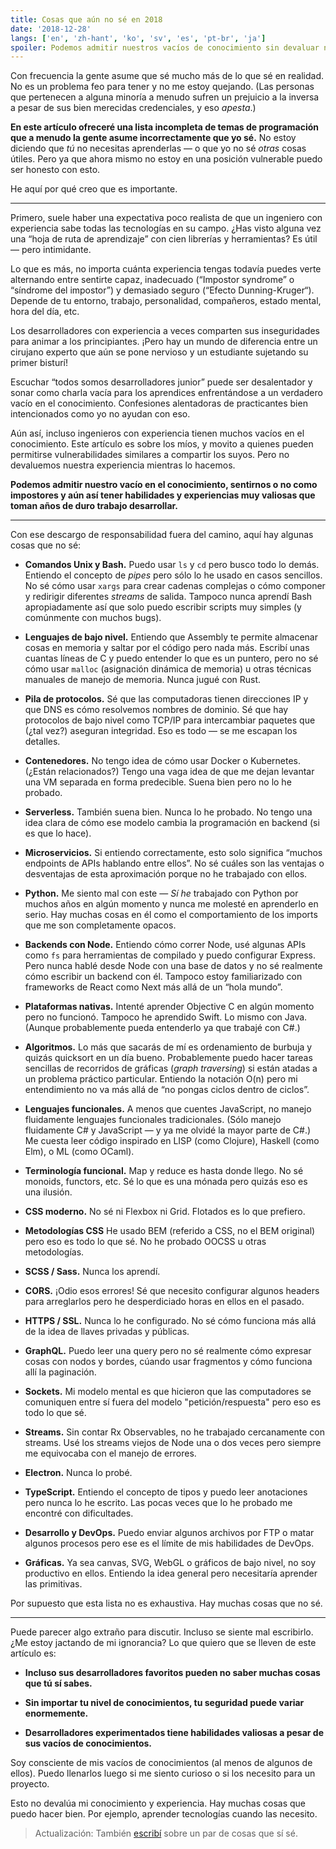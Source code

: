 ```yaml
---
title: Cosas que aún no sé en 2018
date: '2018-12-28'
langs: ['en', 'zh-hant', 'ko', 'sv', 'es', 'pt-br', 'ja']
spoiler: Podemos admitir nuestros vacíos de conocimiento sin devaluar nuestra experiencia.
---
```


Con frecuencia la gente asume que sé mucho más de lo que sé en realidad. No es un problema feo para tener y no me estoy quejando. (Las personas que pertenecen a alguna minoría a menudo sufren un prejuicio a la inversa a pesar de sus bien merecidas credenciales, y eso *apesta*.)

**En este artículo ofreceré una lista incompleta de temas de programación que a menudo la gente asume incorrectamente que yo sé.** No estoy diciendo que *tú* no necesitas aprenderlas — o que yo no sé *otras* cosas útiles. Pero ya que ahora mismo no estoy en una posición vulnerable puedo ser honesto con esto.

He aquí por qué creo que es importante.

---

Primero, suele haber una expectativa poco realista de que un ingeniero con experiencia sabe todas las tecnologías en su campo. ¿Has visto alguna vez una “hoja de ruta de aprendizaje” con cien librerías y herramientas? Es útil — pero intimidante.

Lo que es más, no importa cuánta experiencia tengas todavía puedes verte alternando entre sentirte capaz, inadecuado (“Impostor syndrome” o “síndrome del impostor”) y demasiado seguro (“Efecto Dunning-Kruger“). Depende de tu entorno, trabajo, personalidad, compañeros, estado mental, hora del día, etc.

Los desarrolladores con experiencia a veces comparten sus inseguridades para animar a los principiantes. ¡Pero hay un mundo de diferencia entre un cirujano experto que aún se pone nervioso y un estudiante sujetando su primer bisturí!

Escuchar “todos somos desarrolladores junior” puede ser desalentador y sonar como charla vacía para los aprendices enfrentándose a un verdadero vacío en el conocimiento. Confesiones alentadoras de practicantes bien intencionados como yo no ayudan con eso.

Aún así, incluso ingenieros con experiencia tienen muchos vacíos en el conocimiento. Este artículo es sobre los míos, y movito a quienes pueden permitirse vulnerabilidades similares a compartir los suyos. Pero no devaluemos nuestra experiencia mientras lo hacemos.

**Podemos admitir nuestro vacío en el conocimiento, sentirnos o no como impostores y aún así tener habilidades y experiencias muy valiosas que toman años de duro trabajo desarrollar.**

---

Con ese descargo de responsabilidad fuera del camino, aquí hay algunas cosas que no sé:

* **Comandos Unix y Bash.** Puedo usar `ls` y `cd` pero busco todo lo demás. Entiendo el concepto de *pipes* pero sólo lo he usado en casos sencillos. No sé cómo usar `xargs` para crear cadenas complejas o cómo componer y redirigir diferentes *streams* de salida. Tampoco nunca aprendí Bash apropiadamente así que solo puedo escribir scripts muy simples (y comúnmente con muchos bugs).

* **Lenguajes de bajo nivel.** Entiendo que Assembly te permite almacenar cosas en memoria y saltar por el código pero nada más. Escribí unas cuantas líneas de C y puedo entender lo que es un puntero, pero no sé cómo usar `malloc` (asignación dinámica de memoria) u otras técnicas manuales de manejo de memoria. Nunca jugué con Rust.

* **Pila de protocolos.** Sé que las computadoras tienen direcciones IP y que DNS es cómo resolvemos nombres de dominio. Sé que hay protocolos de bajo nivel como TCP/IP para intercambiar paquetes que (¿tal vez?) aseguran integridad. Eso es todo — se me escapan los detalles.

* **Contenedores.** No tengo idea de cómo usar Docker o Kubernetes. (¿Están relacionados?) Tengo una vaga idea de que me dejan levantar una VM separada en forma predecible. Suena bien pero no lo he probado.

* **Serverless.** También suena bien. Nunca lo he probado. No tengo una idea clara de cómo ese modelo cambia la programación en backend (si es que lo hace).

* **Microservicios.** Si entiendo correctamente, esto solo significa “muchos endpoints de APIs hablando entre ellos”. No sé cuáles son las ventajas o desventajas de esta aproximación porque no he trabajado con ellos.

* **Python.** Me siento mal con este — *Sí he* trabajado con Python por muchos años en algún momento y nunca me molesté en aprenderlo en serio. Hay muchas cosas en él como el comportamiento de los imports que me son completamente opacos.

* **Backends con Node.** Entiendo cómo correr Node, usé algunas APIs como `fs` para herramientas de compilado y puedo configurar Express. Pero nunca hablé desde Node con una base de datos y no sé realmente cómo escribir un backend con él. Tampoco estoy familiarizado con frameworks de React como Next más allá de un “hola mundo”.

* **Plataformas nativas.** Intenté aprender Objective C en algún momento pero no funcionó. Tampoco he aprendido Swift. Lo mismo con Java. (Aunque probablemente pueda entenderlo ya que trabajé con C#.)

* **Algoritmos.** Lo más que sacarás de mí es ordenamiento de burbuja y quizás quicksort en un día bueno. Probablemente puedo hacer tareas sencillas de recorridos de gráficas (*graph traversing*) si están atadas a un problema práctico particular. Entiendo la notación O(n) pero mi entendimiento no va más allá de “no pongas ciclos dentro de ciclos”.

* **Lenguajes funcionales.** A menos que cuentes JavaScript, no manejo fluidamente lenguajes funcionales tradicionales. (Sólo manejo fluidamente C# y JavaScript — y ya me olvidé la mayor parte de C#.) Me cuesta leer código inspirado en LISP (como Clojure), Haskell (como Elm), o ML (como OCaml).

* **Terminología funcional.** Map y reduce es hasta donde llego. No sé monoids, functors, etc. Sé lo que es una mónada pero quizás eso es una ilusión.

* **CSS moderno.** No sé ni Flexbox ni Grid. Flotados es lo que prefiero.

* **Metodologías CSS** He usado BEM (referido a CSS, no el BEM original) pero eso es todo lo que sé. No he probado OOCSS u otras metodologías.

* **SCSS / Sass.** Nunca los aprendí.

* **CORS.** ¡Odio esos errores! Sé que necesito configurar algunos headers para arreglarlos pero he desperdiciado horas en ellos en el pasado.

* **HTTPS / SSL.** Nunca lo he configurado. No sé cómo funciona más allá de la idea de llaves privadas y públicas.

* **GraphQL.** Puedo leer una query pero no sé realmente cómo expresar cosas con nodos y bordes, cúando usar fragmentos y cómo funciona allí la paginación.

* **Sockets.** Mi modelo mental es que hicieron que las computadores se comuniquen entre sí fuera del modelo "petición/respuesta" pero eso es todo lo que sé.

* **Streams.** Sin contar Rx Observables, no he trabajado cercanamente con streams. Usé los streams viejos de Node una o dos veces pero siempre me equivocaba con el manejo de errores.

* **Electron.** Nunca lo probé.

* **TypeScript.** Entiendo el concepto de tipos y puedo leer anotaciones pero nunca lo he escrito. Las pocas veces que lo he probado me encontré con dificultades.

* **Desarrollo y DevOps.** Puedo enviar algunos archivos por FTP o matar algunos procesos pero ese es el límite de mis habilidades de DevOps.

* **Gráficas.** Ya sea canvas, SVG, WebGL o gráficos de bajo nivel, no soy productivo en ellos. Entiendo la idea general pero necesitaría aprender las primitivas.

Por supuesto que esta lista no es exhaustiva. Hay muchas cosas que no sé.

---

Puede parecer algo extraño para discutir. Incluso se siente mal escribirlo. ¿Me estoy jactando de mi ignorancia? Lo que quiero que se lleven de este artículo es:

* **Incluso sus desarrolladores favoritos pueden no saber muchas cosas que tú sí sabes.**

* **Sin importar tu nivel de conocimientos, tu seguridad puede variar enormemente.**

* **Desarrolladores experimentados tiene habilidades valiosas a pesar de sus vacíos de conocimientos.**

Soy consciente de mis vacíos de conocimientos (al menos de algunos de ellos). Puedo llenarlos luego si me siento curioso o si los necesito para un proyecto.

Esto no devalúa mi conocimiento y experiencia. Hay muchas cosas que puedo hacer bien. Por ejemplo, aprender tecnologías cuando las necesito.

>Actualización: También [escribí](/the-elements-of-ui-engineering/) sobre un par de cosas que sí sé.
